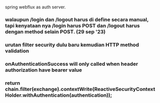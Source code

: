 spring webflux as auth server.



### walaupun /login dan /logout harus di define secara manual, tapi kenyataan nya /login harus POST dan /logout harus dengan method selain POST. (29 sep '23)
### urutan filter security dulu baru kemudian HTTP method validation
### onAuthenticationSuccess will only called when header authorization have bearer value
### return chain.filter(exchange).contextWrite(ReactiveSecurityContextHolder.withAuthentication(authentication));